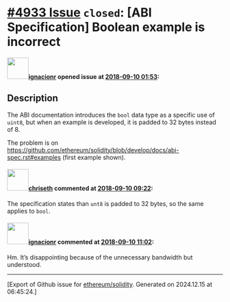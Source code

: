 # [\#4933 Issue](https://github.com/ethereum/solidity/issues/4933) `closed`: [ABI Specification] Boolean example is incorrect

#### <img src="https://avatars.githubusercontent.com/u/1210985?u=9d6a5b1ce1906ef5cc8f8bcdffdb0040b6849d81&v=4" width="50">[ignacionr](https://github.com/ignacionr) opened issue at [2018-09-10 01:53](https://github.com/ethereum/solidity/issues/4933):

## Description

The ABI documentation introduces the ``` bool ``` data type as a specific use of ``` uint8 ```, but when an example is developed, it is padded to 32 bytes instead of 8.

The problem is on https://github.com/ethereum/solidity/blob/develop/docs/abi-spec.rst#examples (first example shown).

#### <img src="https://avatars.githubusercontent.com/u/9073706?v=4" width="50">[chriseth](https://github.com/chriseth) commented at [2018-09-10 09:22](https://github.com/ethereum/solidity/issues/4933#issuecomment-419846988):

The specification states than `unt8` is padded to 32 bytes, so the same applies to `bool`.

#### <img src="https://avatars.githubusercontent.com/u/1210985?u=9d6a5b1ce1906ef5cc8f8bcdffdb0040b6849d81&v=4" width="50">[ignacionr](https://github.com/ignacionr) commented at [2018-09-10 11:02](https://github.com/ethereum/solidity/issues/4933#issuecomment-419874691):

Hm. It’s disappointing because of the unnecessary bandwidth but understood.


-------------------------------------------------------------------------------



[Export of Github issue for [ethereum/solidity](https://github.com/ethereum/solidity). Generated on 2024.12.15 at 06:45:24.]
